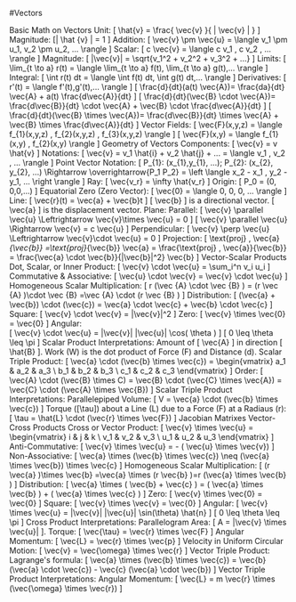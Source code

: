 #Vectors

Basic Math on Vectors
	Unit:
		\[ \hat{v} = \frac{ \vec{v} }{ | \vec{v} | } \]
		Magnitude: \[| \hat {v} | = 1 \]
	Addition: \[ \vec{v} \pm \vec{u} = \langle v_1 \pm u_1, v_2 \pm u_2, ... \rangle \]
	Scalar: \[ c \vec{v} = \langle c v_1 , c v_2 , ... \rangle \]
	Magnitude: \[ |\vec{v}| = \sqrt{v_1^2 + v_2^2 + v_3^2 + ...} \]
	Limits: \[ \lim_{t \to a} r(t) = \langle \lim_{t \to a} f(t), \lim_{t \to a} g(t),... \rangle \]
	Integral: \[ \int r(t) dt = \langle \int f(t) dt, \int g(t) dt,... \rangle \]
	Derivatives:
		\[ r'(t) = \langle f'(t),g'(t),... \rangle  \]
		\[ \frac{d}{dt}(a(t) \vec{A})=  \frac{da}{dt} \vec{A} + a(t) \frac{d\vec{A}}{dt} \]
		\[ \frac{d}{dt}(\vec{B} \cdot \vec{A})=  \frac{d\vec{B}}{dt} \cdot \vec{A} + \vec{B} \cdot \frac{d\vec{A}}{dt} \]
		\[ \frac{d}{dt}(\vec{B} \times \vec{A})=  \frac{d\vec{B}}{dt} \times \vec{A} + \vec{B} \times \frac{d\vec{A}}{dt} \]
	Vector Fields:
		\[ \vec{F}(x,y,z) = \langle f_{1}(x,y,z) , f_{2}(x,y,z) , f_{3}(x,y,z) \rangle \]
		\[ \vec{F}(x,y) = \langle f_{1}(x,y) , f_{2}(x,y) \rangle \]
Geometry of Vectors
	Components: \[ \vec{v} = v \hat{v} \]
	Notations: \[ \vec{v} = v_1 \hat{i} + v_2 \hat{j} + ... =  \langle v_1 , v_2 , ... \rangle \]
	Point Vector Notation: \[ P_{1}: (x_{1},y_{1}, ...); P_{2}: (x_{2}, y_{2}, ...) \Rightarrow \overrightarrow{P_1 P_2} = \left \langle x_2 - x_1 , y_2 -y_1, ... \right \rangle \]
	Ray: \[ \vec{v_r} = \infty \hat{v_r} \]
	Origin: \[ P_0 = (0, 0,0,...) \]
	Equatorial Zero (Zero Vector): \[ \vec{0} =  \langle 0, 0, 0, ... \rangle \]
	Line: \[ \vec{r}(t) = \vec{a} + \vec{b}t \]
		\[ \vec{b} \] is a directional vector.
		\[ \vec{a} \] is the displacement vector.
	Plane: 
	Parallel: 
		\[ \vec{v} \parallel \vec{u} \Leftrightarrow  \vec{v}\times \vec{u} = 0 \]
		\[ \vec{v} \parallel \vec{u} \Rightarrow \vec{v} = c \vec{u} \]
	Perpendicular: \[ \vec{v} \perp \vec{u} \Leftrightarrow  \vec{v}\cdot \vec{u} = 0 \]
	Projection: \[ \text{proj} \, \vec{a}_{\vec{b}} =\text{proj}_{\vec{b}} \vec{a} = \frac{\text{proj} \, \vec{a}}{\vec{b}} = \frac{\vec{a} \cdot \vec{b}}{|\vec{b}|^2} \vec{b} \]
Vector-Scalar Products
	Dot, Scalar, or Inner Product: \[ \vec{v} \cdot \vec{u} = \sum_i^n v_i u_i \]
	Commutative \& Associative: \[ \vec{u} \cdot \vec{v} = \vec{v} \cdot \vec{u} \]
	Homogeneous Scalar Multiplication: \[ r (\vec {A} \cdot \vec {B} ) =  (r \vec {A} )\cdot \vec {B} =\vec {A} \cdot (r \vec {B} ) \]
	Distribution: \[ (\vec{a} + \vec{b}) \cdot (\vec{c}) = \vec{a} \cdot \vec{c} + \vec{b} \cdot \vec{c} \]
	Square: \[ \vec{v} \cdot \vec{v} = |\vec{v}|^2 \]
	Zero: \[ \vec{v} \times \vec{0} = \vec{0} \]
	Angular:  
		\[ \vec{v} \cdot \vec{u} = |\vec{v}| |\vec{u}| \cos( \theta ) \]
		\[ 0 \leq \theta \leq \pi \]
	Scalar Product Interpretations: 
		Amount of \[ \vec{A} \] in direction \[ \hat{B} \].
		Work (W) is the dot product of Force (F) and Distance (d).
	Scalar Triple Product:
		\[ \vec{a} \cdot (\vec{b} \times \vec{c}) = \begin{vmatrix} a_1 & a_2 & a_3 \\ b_1 & b_2 & b_3 \\ c_1 & c_2 & c_3 \end{vmatrix} \]
		Order: \[ \vec{A} \cdot (\vec{B} \times C) = \vec{B} \cdot (\vec{C} \times \vec{A}) = \vec{C} \cdot (\vec{A} \times \vec{B}) \]
	Scalar Triple Product Interpretations:
		Parallelepiped Volume: \[ V = \vec{a} \cdot (\vec{b} \times \vec{c}) \]
		Torque (\[\tau\]) about a Line (L) due to a Force (F) at a Radiaus (r): \[ \tau = \hat{L} \cdot (\vec{r} \times \vec{F}) \]
		Jacobian Matrixes
Vector-Cross Products
	Cross or Vector Product: \[ \vec{v} \times \vec{u} = \begin{vmatrix} i & j & k \\ v_1 & v_2 & v_3 \\ u_1 & u_2 & u_3 \end{vmatrix} \]
	Anti-Commutative: \[ \vec{v} \times \vec{u} = - ( \vec{u} \times \vec{v}) \]
	Non-Associative: \[ \vec{a} \times (\vec{b} \times \vec{c}) \neq (\vec{a} \times \vec{b}) \times \vec{c} \]
	Homogeneous Scalar Multiplication: \[ (r \vec{a} )\times \vec{b} =\vec{a} \times (r \vec{b} )=r (\vec{a} \times \vec{b} ) \]
	Distribution: \[ \vec{a} \times ( \vec{b} + \vec{c} ) = ( \vec{a} \times \vec{b} ) + ( \vec{a} \times \vec{c} ) \]
	Zero: \[ \vec{v} \times \vec{0} = \vec{0} \]
	Square: \[ \vec{v} \times \vec{v} = \vec{0} \]
	Angular: 
		\[ \vec{v} \times \vec{u}  = |\vec{v}| |\vec{u}| \sin(\theta) \hat{n}  \]
		\[ 0 \leq \theta \leq \pi \]
	Cross Product Interpretations:
		Parallelogram Area: \[ A = |\vec{v} \times \vec{u}| \].
		Torque: \[ \vec{\tau} = \vec{r} \times \vec{F} \]
		Angular Momentum: \[ \vec{L} = \vec{r} \times \vec{p} \]
		Velocity in Uniform Circular Motion: \[ \vec{v} = \vec{\omega} \times \vec{r} \]
	Vector Triple Product:
		Lagrange's formula: \[ \vec{a} \times (\vec{b} \times \vec{c}) = \vec{b} (\vec{a} \cdot \vec{c}) - \vec{c} (\vec{a} \cdot \vec{b}) \]
	Vector Triple Product Interpretations:
		Angular Momentum: \[ \vec{L} = m \vec{r} \times (\vec{\omega} \times \vec{r}) \]